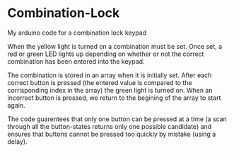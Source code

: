 # Combination-Lock
My arduino code for a combination lock keypad

When the yellow light is turned on a combination must be set. Once set, a red or green LED lights up depending on whether or not the correct combination has been entered into the keypad. 

The combination is stored in an array when it is initially set. After each correct button is pressed (the entered value is compared to the corrisponding index in the array) the green light is turned on. When an incorrect button is pressed, we return to the begining of the array to start again. 

The code guarentees that only one button can be pressed at a time (a scan through all the button-states returns only one possible candidate) and ensures that buttons cannot be pressed too quickly by mistake (using a delay). 
